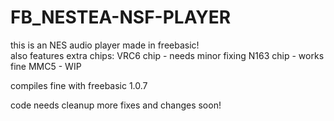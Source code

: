 # FB_NESTEA-NSF-PLAYER

this is an NES audio player made in freebasic!
<br/>
also features extra chips:
VRC6 chip - needs minor fixing
N163 chip - works fine
MMC5 - WIP

compiles fine with freebasic 1.0.7

code needs cleanup more fixes and changes soon!
